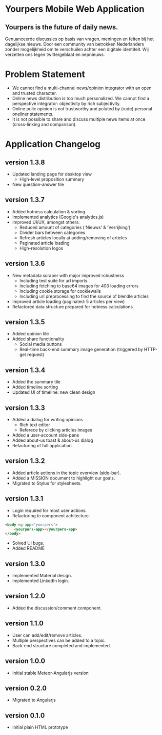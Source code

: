 # Yourpers Mobile Web Application
## Yourpers is the future of daily news.

Genuanceerde discussies op basis van vragen, meningen en feiten bij het dagelijkse nieuws.
Door een community van betrokken Nederlanders zonder mogelijkheid om te verschuilen achter een digitale identiteit. 
Wij verzetten ons tegen twittergeblaat en nepnieuws.

# Problem Statement
* We cannot find a multi-channel news/opinion integrator with an open and trusted character.
* Online news distribution is too much personalized. We cannot find a perspective integrator: objectivity by rich subjectivity.
* Online pulic opinion is not trustworthy and poluted by (rude) personal oneliner statements.
* It is not possible to share and discuss multiple news items at once (cross-linking and comparison).

# Application Changelog
## version 1.3.8
* Updated landing page for desktop view
    * High-level proposition summary
* New question-answer tile

## version 1.3.7
* Added hotness calculation & sorting
* Implemented analytics (Google's analytics.js)
* Improved UI/UX, amongst others:
    * Reduced amount of categories ('Nieuws' & 'Verrijking')
    * Divider bars between categories
    * Refresh articles locally at adding/removing of articles
    * Paginated article loading
    * High-resolution logos

## version 1.3.6
* New metadata scraper with major improved robustness
    * Including test suite for url imports
    * Including fetching to base64 images for 403 loading errors
    * Including cookie storage for cookiewalls
    * Including url preprocessing to find the source of blendle articles
* Improved article loading (paginated: 5 articles per view)
* Refactored data structure prepared for hotness calculations

## version 1.3.5
* Added opinion tile
* Added share functionality
    * Social media buttons
    * Real-time back-end summary image generation (triggered by HTTP-get request)

## version 1.3.4
* Added the summary tile
* Added timeline sorting
* Updated UI of timeline: new clean design

## version 1.3.3
* Added a dialog for writing opinions
    * Rich text editor
    * Referece by clicking articles images
* Added a user-account side-pane
* Added about-us toast & about-us dialog
* Refactoring of full application

## version 1.3.2
* Added article actions in the topic overview (side-bar).
* Added a MISSION document to highlight our goals.
* Migrated to Stylus for stylesheets.

## version 1.3.1
* Login required for most user actions.
* Refactoring to component achitecture.
```html
<body ng-app="yourpers">
    <yourpers-app></yourpers-app>
</body>
```
* Solved UI bugs.
* Added README

## version 1.3.0
* Implemented Material design.
* Implemented LinkedIn login.

## version 1.2.0
* Added the discussion/comment component.

## version 1.1.0
* User can add/edit/remove articles.
* Multiple perspectives can be added to a topic.
* Back-end structure completed and implemented.

## version 1.0.0
* Initial stable Meteor-Angularjs version

## version 0.2.0
* Migrated to Angularjs

## version 0.1.0
* Initial plain HTML prototype